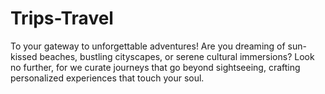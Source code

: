 # Trips-Travel
To your gateway to unforgettable adventures! Are you dreaming of sun-kissed beaches, bustling cityscapes, or serene cultural immersions? Look no further, for we curate journeys that go beyond sightseeing, crafting personalized experiences that touch your soul.
